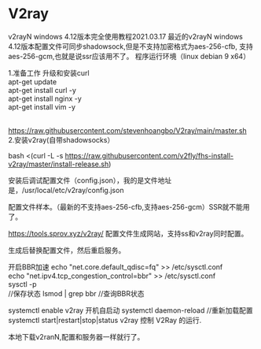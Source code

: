 # V2ray
v2rayN windows 4.12版本完全使用教程2021.03.17
最近的v2rayN windows 4.12版本配置文件可同步shadowsock,但是不支持加密格式为aes-256-cfb, 支持 aes-256-gcm,也就是说ssr应该用不了。
程序运行环境（linux debian 9 x64）

1.准备工作 升级和安装curl </br>
apt-get update</br>
apt-get install curl -y  </br>
apt-get install nginx -y  </br>
apt-get install vim -y  </br>



</br>  https://raw.githubusercontent.com/stevenhoangbo/V2ray/main/master.sh </br>
2.安装v2ray(自带shadowsocks）

bash <(curl -L -s https://raw.githubusercontent.com/v2fly/fhs-install-v2ray/master/install-release.sh)

安装后调试配置文件（config.json），我的是文件地址是，/usr/local/etc/v2ray/config.json

配置文件样本。（最新的不支持aes-256-cfb,支持aes-256-gcm）SSR就不能用了。

<a href="https://tools.sprov.xyz/v2ray/" target="_black">https://tools.sprov.xyz/v2ray/</a> 配置文件生成网站，支持ss和v2ray同时配置。

生成后替换配置文件，然后重启服务。

开启BBR加速
echo "net.core.default_qdisc=fq" >> /etc/sysctl.conf </br>
echo "net.ipv4.tcp_congestion_control=bbr" >> /etc/sysctl.conf </br>
sysctl -p </br> //保存状态
lsmod | grep bbr //查询BBR状态

systemctl enable v2ray   开机自启动
systemctl daemon-reload  //重新加载配置
systemctl start|restart|stop|status v2ray 控制 V2Ray 的运行.

本地下载v2ranN,配置和服务器一样就行了。

